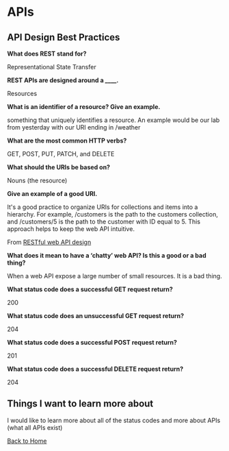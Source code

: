 # APIs

## API Design Best Practices

**What does REST stand for?**

Representational State Transfer

**REST APIs are designed around a ____.**

Resources

**What is an identifier of a resource? Give an example.**

something that uniquely identifies a resource. An example would be our lab from yesterday with our URI ending in /weather

**What are the most common HTTP verbs?**

GET, POST, PUT, PATCH, and DELETE

**What should the URIs be based on?**

Nouns (the resource)

**Give an example of a good URI.**

It's a good practice to organize URIs for collections and items into a hierarchy. For example, /customers is the path to the customers collection, and /customers/5 is the path to the customer with ID equal to 5. This approach helps to keep the web API intuitive.

From [RESTful web API design](https://learn.microsoft.com/en-us/azure/architecture/best-practices/api-design)

**What does it mean to have a ‘chatty’ web API? Is this a good or a bad thing?**

When a web API expose a large number of small resources. It is a bad thing.

**What status code does a successful GET request return?**

200

**What status code does an unsuccessful GET request return?**

204

**What status code does a successful POST request return?**

201

**What status code does a successful DELETE request return?**

204

## Things I want to learn more about

I would like to learn more about all of the status codes and more about APIs (what all APIs exist)

[Back to Home](../README.md)
